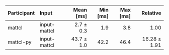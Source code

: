 | Participant | Input | Mean [ms] | Min [ms] | Max [ms] | Relative |
|:---|:---|---:|---:|---:|---:|
| mattcl | input-mattcl | 2.7 ± 0.3 | 1.9 | 3.8 | 1.00 |
| mattcl-py | input-mattcl | 43.7 ± 1.0 | 42.2 | 46.4 | 16.28 ± 1.91 |
